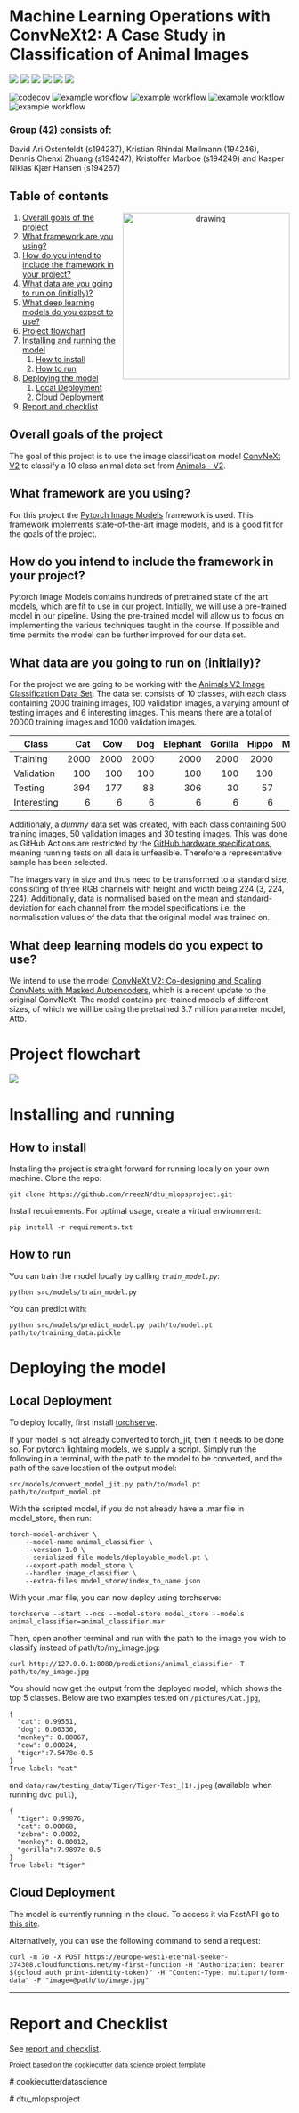 Machine Learning Operations with ConvNeXt2: A Case Study in Classification of Animal Images 
==============================
[<img src="https://img.shields.io/badge/PyTorch-%23EE4C2C.svg?style=for-the-badge&logo=PyTorch&logoColor=white">](https://www.youtube.com/watch?v=dQw4w9WgXcQ?autoplay=1)
[<img src="https://img.shields.io/badge/Weights_&_Biases-FFBE00?style=for-the-badge&logo=WeightsAndBiases&logoColor=white">](https://scontent-arn2-2.xx.fbcdn.net/v/t1.15752-9/324219590_702995398045880_3444596723210508741_n.jpg?_nc_cat=108&ccb=1-7&_nc_sid=ae9488&_nc_ohc=Ib-CcSC91PUAX-bZQZQ&_nc_ht=scontent-arn2-2.xx&oh=03_AdTxAZGsuouCqphrNQsysFSHP01yAha4iFyapgjLQT7_qA&oe=63E77E24)
[<img src="https://img.shields.io/badge/Python-FFD43B?style=for-the-badge&logo=python&logoColor=blue">](https://i.redd.it/arqzi89s0q9a1.jpg)
[<img src="https://img.shields.io/badge/docker-%230db7ed.svg?style=for-the-badge&logo=docker&logoColor=white">](http://vafler.dk/)
[<img src="https://img.shields.io/badge/GoogleCloud-%234285F4.svg?style=for-the-badge&logo=google-cloud&logoColor=white">](https://i.redd.it/hyyapbqpp3v91.jpg)
[<img src="https://img.shields.io/badge/PyTorch%20Lightning-792DE4?style=for-the-badge&logo=pytorch-lightning&logoColor=white">](https://miro.medium.com/max/500/1*qHbAsMNmdWQJkzm2SUA-8w.jpeg)

[![codecov](https://codecov.io/gh/rreezN/dtu_mlopsproject/branch/main/graph/badge.svg?token=DW6XAXYSZR)](https://codecov.io/gh/rreezN/dtu_mlopsproject)
![example workflow](https://github.com/rreezN/dtu_mlopsproject/actions/workflows/codecoverage.yml/badge.svg)
![example workflow](https://github.com/rreezN/dtu_mlopsproject/actions/workflows/tests.yml/badge.svg)
![example workflow](https://github.com/rreezN/dtu_mlopsproject/actions/workflows/flake8.yml/badge.svg)
![example workflow](https://github.com/rreezN/dtu_mlopsproject/actions/workflows/isort.yml/badge.svg)


### Group (42) consists of:
David Ari Ostenfeldt (s194237), Kristian Rhindal Møllmann (194246), \
Dennis Chenxi Zhuang (s194247), Kristoffer Marboe (s194249) and Kasper Niklas Kjær Hansen (s194267)


## Table of contents
<p align="center">
  <img align="right" src="pictures/animals_drawing.png" alt="drawing" width="300"/>
</p>

1. [Overall goals of the project](#projectgoal)
2. [What framework are you using?](#framework1)
3. [How do you intend to include the framework in your project?](#framework1)
4. [What data are you going to run on (initially)?](#data)
5. [What deep learning models do you expect to use?](#deeplearning-model)
6. [Project flowchart](#project-flowchart)
7. [Installing and running the model](#install-and-run)
    1. [How to install](#how-to-install)
    2. [How to run](#how-to-run)
8. [Deploying the model](#deploying)
    1. [Local Deployment](#deploying-locally)
    2. [Cloud Deployment](#deploying-cloud)
9. [Report and checklist](#report_n_checklist)
## Overall goals of the project <a name="projectgoal"></a>
The goal of this project is to use the image classification model [ConvNeXt V2](https://arxiv.org/abs/2301.00808) to classify a 10 class animal data set from [Animals - V2](https://www.kaggle.com/datasets/utkarshsaxenadn/animal-image-classification-dataset).

## What framework are you using? <a name="framework1"></a>
For this project the [Pytorch Image Models](https://github.com/rwightman/pytorch-image-models) framework is used. This framework implements state-of-the-art image models, and is a good fit for the goals of the project. 

## How do you intend to include the framework in your project? <a name="framework2"></a>
Pytorch Image Models contains hundreds of pretrained state of the art models, which are fit to use in our project. Initially, we will use a pre-trained model in our pipeline. Using the pre-trained model will allow us to focus on implementing the various techniques taught in the course. If possible and time permits the model can be further improved for our data set.

## What data are you going to run on (initially)? <a name="data"></a>
For the project we are going to be working with the [Animals V2 Image Classification Data Set](https://www.kaggle.com/datasets/utkarshsaxenadn/animal-image-classification-dataset). The data set consists of 10 classes, with each class containing 2000 training images, 100 validation images, a varying amount of testing images and 6 interesting images. This means there are a total of 20000 training images and 1000 validation images. 

| Class       |  Cat |  Cow |  Dog | Elephant | Gorilla | Hippo | Monkey | Panda | Tiger | Zebra |
|-------------|-----:|-----:|-----:|---------:|--------:|------:|-------:|------:|------:|------:|
| Training    | 2000 | 2000 | 2000 |     2000 |    2000 |  2000 |   2000 |  2000 |  2000 |  2000 |
| Validation  |  100 |  100 |  100 |      100 |     100 |   100 |    100 |   100 |   100 |   100 |
| Testing     |  394 |  177 |   88 |      306 |      30 |    57 |    184 |   237 |   164 |   270 |
| Interesting |    6 |    6 |    6 |        6 |       6 |     6 |      6 |     6 |     6 |     6 |

Additionaly, a *dummy* data set was created, with each class containing 500 training images, 50 validation images and 30 testing images. This was done as GitHub Actions are restricted by the [GitHub hardware specifications](https://docs.github.com/en/actions/using-github-hosted-runners/about-github-hosted-runners#supported-runners-and-hardware-resources), meaning running tests on all data is unfeasible. Therefore a representative sample has been selected.

The images vary in size and thus need to be transformed to a standard size, consisiting of three RGB channels with height and width being 224 (3, 224, 224). Additionally, data is normalised based on the mean and standard-deviation for each channel from the model specifications i.e. the normalisation values of the data that the original model was trained on.

## What deep learning models do you expect to use? <a name="deeplearning-model"></a>
We intend to use the model [ConvNeXt V2: Co-designing and Scaling ConvNets with Masked Autoencoders](https://arxiv.org/abs/2301.00808), which is a recent update to the original ConvNeXt. The model contains pre-trained models of different sizes, of which we will be using the pretrained 3.7 million parameter model, Atto.

# Project flowchart <a name="project-flowchart"></a>

[<img src="reports/figures/mlops_pipeline.png">](reports/figures/ops_lel.md)


# Installing and running <a name="install-and-run"></a>

## How to install <a name="how-to-install"></a>
Installing the project is straight forward for running locally on your own machine. Clone the repo:
```
git clone https://github.com/rreezN/dtu_mlopsproject.git
```

Install requirements. For optimal usage, create a virtual environment:
```
pip install -r requirements.txt
```

## How to run <a name="how-to-run"></a>
You can train the model locally by calling *`train_model.py`*:
```
python src/models/train_model.py
```

You can predict with:
```
python src/models/predict_model.py path/to/model.pt path/to/training_data.pickle
```

# Deploying the model <a name="deploying"></a>

## Local Deployment <a name="deploying-locally"></a>
To deploy locally, first install [torchserve](https://github.com/pytorch/serve).

If your model is not already converted to torch_jit, then it needs to be done so. For pytorch lightning models, we supply a script. Simply run the following in a terminal, with the path to the model to be converted, and the path of the save location of the output model:

```
src/models/convert_model_jit.py path/to/model.pt path/to/output_model.pt
```

With the scripted model, if you do not already have a .mar file in model_store, then run:

```
torch-model-archiver \ 
    --model-name animal_classifier \
    --version 1.0 \
    --serialized-file models/deployable_model.pt \
    --export-path model_store \
    --handler image_classifier \
    --extra-files model_store/index_to_name.json
```

With your .mar file, you can now deploy using torchserve:

```
torchserve --start --ncs --model-store model_store --models animal_classifier=animal_classifier.mar                         
```

Then, open another terminal and run with the path to the image you wish to classify instead of path/to/my_image.jpg:

```
curl http://127.0.0.1:8080/predictions/animal_classifier -T path/to/my_image.jpg
```

You should now get the output from the deployed model, which shows the top 5 classes. Below are two examples tested on ```/pictures/Cat.jpg```,

```
{
  "cat": 0.99551,
  "dog": 0.00336,
  "monkey": 0.00067,
  "cow": 0.00024,
  "tiger":7.5478e-0.5
}
True label: "cat"
```

and ```data/raw/testing_data/Tiger/Tiger-Test_(1).jpeg``` (available when running ```dvc pull```),

```
{
  "tiger": 0.99876,
  "cat": 0.00068,
  "zebra": 0.0002,
  "monkey": 0.00012,
  "gorilla":7.9897e-0.5
}
True label: "tiger"
```
## Cloud Deployment <a name="deploying-cloud"></a>

The model is currently running in the cloud. To access it via FastAPI go to [this site](https://project-app-gqbczfp77a-ew.a.run.app/docs?fbclid=IwAR1I_wLJHQrxB9ZdDj9Qh9sZQS4apgM0uPbJBmX9RP9iUZsCXrsFoLVJdYA#/default/read_root__post).

Alternatively, you can use the following command to send a request:

```
curl -m 70 -X POST https://europe-west1-eternal-seeker-374308.cloudfunctions.net/my-first-function -H "Authorization: bearer $(gcloud auth print-identity-token)" -H "Content-Type: multipart/form-data" -F "image=@path/to/image.jpg"
```

--------
# Report and Checklist <a name="report_n_checklist"></a>
See [report and checklist](reports/README.md).

<p><small>Project based on the <a target="_blank" href="https://drivendata.github.io/cookiecutter-data-science/">cookiecutter data science project template</a>. </small></p>
# cookiecutterdatascience </p>
# dtu_mlopsproject 
